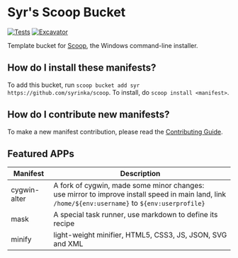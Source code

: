 # Syr's Scoop Bucket

[![Tests](https://github.com/syrinka/scoop/actions/workflows/ci.yml/badge.svg)](https://github.com/syrinka/scoop/actions/workflows/ci.yml) [![Excavator](https://github.com/syrinka/scoop/actions/workflows/excavator.yml/badge.svg)](https://github.com/syrinka/scoop/actions/workflows/excavator.yml)

Template bucket for [Scoop](https://scoop.sh), the Windows command-line installer.

How do I install these manifests?
---------------------------------

To add this bucket, run `scoop bucket add syr https://github.com/syrinka/scoop`. To install, do `scoop install <manifest>`.

How do I contribute new manifests?
----------------------------------

To make a new manifest contribution, please read the [Contributing Guide](https://github.com/ScoopInstaller/.github/blob/main/.github/CONTRIBUTING.md).

## Featured APPs

Manifest | Description
-- | --
cygwin-alter | A fork of cygwin, made some minor changes:</br>use mirror to improve install speed in main land, link `/home/${env:username}` to `${env:userprofile}`
mask | A special task runner, use markdown to define its recipe
minify | light-weight minifier, HTML5, CSS3, JS, JSON, SVG and XML